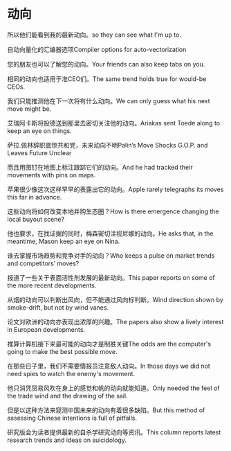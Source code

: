 # 动向

<p><span class="chinese">所以他们能看到我的最新动向。</span><span class="english">so they can see what I'm up to.</span></p>

<p><span class="chinese">自动向量化的汇编器选项</span><span class="english">Compiler options for auto-vectorization</span></p>

<p><span class="chinese">您的朋友也可以了解您的动向。</span><span class="english">Your friends can also keep tabs on you.</span></p>

<p><span class="chinese">相同的动向也适用于准CEO们。</span><span class="english">The same trend holds true for would-be CEOs.</span></p>

<p><span class="chinese">我们只能推测他在下一次将有什么动向。</span><span class="english">We can only guess what his next move might be.</span></p>

<p><span class="chinese">艾瑞阿卡斯将投德送到那里去密切关注他的动向。</span><span class="english">Ariakas sent Toede along to keep an eye on things.</span></p>

<p><span class="chinese">萨拉.佩林辞职震惊共和党，未来动向不明</span><span class="english">Palin’s Move Shocks G.O.P. and Leaves Future Unclear</span></p>

<p><span class="chinese">而且用图钉在地图上标注跟踪它们的动向。</span><span class="english">And he had tracked their movements with pins on maps.</span></p>

<p><span class="chinese">苹果很少像这次这样早早的表露出它的动向。</span><span class="english">Apple rarely telegraphs its moves this far in advance.</span></p>

<p><span class="chinese">这些动向将如何改变本地并购生态圈？</span><span class="english">How is there emergence changing the local buyout scene?</span></p>

<p><span class="chinese">他也要求，在找证据的同时，梅森密切注视尼娜的动向。</span><span class="english">He asks that, in the meantime, Mason keep an eye on Nina.</span></p>

<p><span class="chinese">谁去掌握市场趋势和竞争对手的动向？</span><span class="english">Who keeps a pulse on market trends and competitors’ moves?</span></p>

<p><span class="chinese">报道了一些关于表面活性剂发展的最新动向。</span><span class="english">This paper reports on some of the more recent developments.</span></p>

<p><span class="chinese">从烟的动向可以判断出风向，但不能通过风向标判断。</span><span class="english">Wind direction shown by smoke-drift, but not by wind vanes.</span></p>

<p><span class="chinese">论文对欧洲的动向亦表现出浓厚的兴趣。</span><span class="english">The papers also show a lively interest in European developments.</span></p>

<p><span class="chinese">推算计算机接下来最可能的动向才是制胜关键</span><span class="english">The odds are the computer's going to make the best possible move.</span></p>

<p><span class="chinese">在那些日子里，我们不需要情报员注意敌人动向。</span><span class="english">In those days we did not need spies to watch the enemy's movement.</span></p>

<p><span class="chinese">他只消凭贸易风吹在身上的感觉和帆的动向就能知道。</span><span class="english">Only needed the feel of the trade wind and the drawing of the sail.</span></p>

<p><span class="chinese">但是以这种方法来窥测中国未来的动向有着很多缺陷。</span><span class="english">But this method of assessing Chinese intentions is full of pitfalls.</span></p>

<p><span class="chinese">研究版会为读者提供最新的自杀学研究动向等资讯。</span><span class="english">This column reports latest research trends and ideas on suicidology.</span></p>

